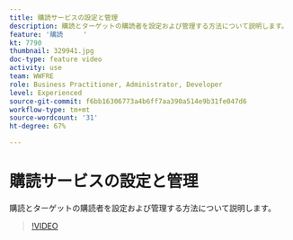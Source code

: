 ```yaml
---
title: 購読サービスの設定と管理
description: 購読とターゲットの購読者を設定および管理する方法について説明します。
feature: '購読     '
kt: 7790
thumbnail: 329941.jpg
doc-type: feature video
activity: use
team: WWFRE
role: Business Practitioner, Administrator, Developer
level: Experienced
source-git-commit: f6bb16306773a4b6ff7aa390a514e9b31fe047d6
workflow-type: tm+mt
source-wordcount: '31'
ht-degree: 67%

---
```



# 購読サービスの設定と管理

購読とターゲットの購読者を設定および管理する方法について説明します。

>[!VIDEO](https://video.tv.adobe.com/v/329941?quality=12)
